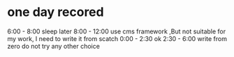 # one day recored
6:00 - 8:00 sleep later
8:00 - 12:00 use cms framework ,But not suitable for my work, I need to write it from scatch
0:00 - 2:30 ok 
2:30 - 6:00 write from zero do not try any other choice
